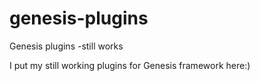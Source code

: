 # genesis-plugins
Genesis plugins -still works

I put my still working plugins for Genesis framework here:)

